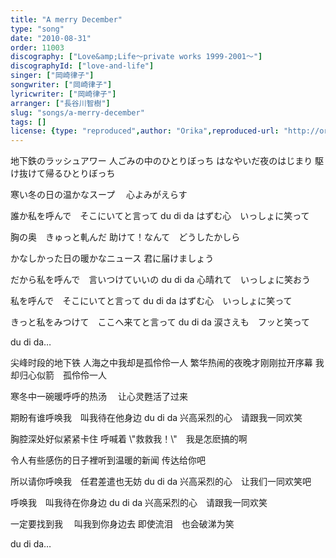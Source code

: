 ```yaml
---
title: "A merry December"
type: "song"
date: "2010-08-31"
order: 11003
discography: ["Love&amp;Life〜private works 1999-2001〜"]
discographyId: ["love-and-life"]
singer: ["岡崎律子"]
songwriter: ["岡崎律子"]
lyricwriter: ["岡崎律子"]
arranger: ["長谷川智樹"]
slug: "songs/a-merry-december"
tags: []
license: {type: "reproduced",author: "Orika",reproduced-url: "http://orikamushi.myweb.hinet.net/",reproduced-website: "織歌蟲網站"}
---
```


地下鉄のラッシュアワー 
人ごみの中のひとりぼっち 
はなやいだ夜のはじまり 
駆け抜けて帰るひとりぼっち 

寒い冬の日の温かなスープ　 
心よみがえらす 

誰か私を呼んで　そこにいてと言って 
du di da はずむ心　いっしょに笑って 

胸の奥　きゅっと軋んだ 
助けて！なんて　どうしたかしら 

かなしかった日の暖かなニュース 
君に届けましょう 

だから私を呼んで　言いつけていいの 
du di da 心晴れて　いっしょに笑おう 

私を呼んで　そこにいてと言って 
du di da はずむ心　いっしょに笑って 

きっと私をみつけて　ここへ来てと言って 
du di da 涙さえも　フッと笑って 

du di da…

尖峰时段的地下铁 
人海之中我却是孤伶伶一人 
繁华热闹的夜晚才刚刚拉开序幕 
我却归心似箭　孤伶伶一人 

寒冬中一碗暖呼呼的热汤　 
让心灵甦活了过来 

期盼有谁呼唤我　叫我待在他身边 
du di da 兴高采烈的心　请跟我一同欢笑 

胸腔深处好似紧紧卡住 
呼喊着 \\"救救我！\\"　我是怎麽搞的啊 

令人有些感伤的日子裡听到温暖的新闻 
传达给你吧 

所以请你呼唤我　任君差遣也无妨 
du di da 兴高采烈的心　让我们一同欢笑吧 

呼唤我　叫我待在你身边 
du di da 兴高采烈的心　请跟我一同欢笑 

一定要找到我 　叫我到你身边去 
即使流泪　也会破涕为笑 

du di da…

